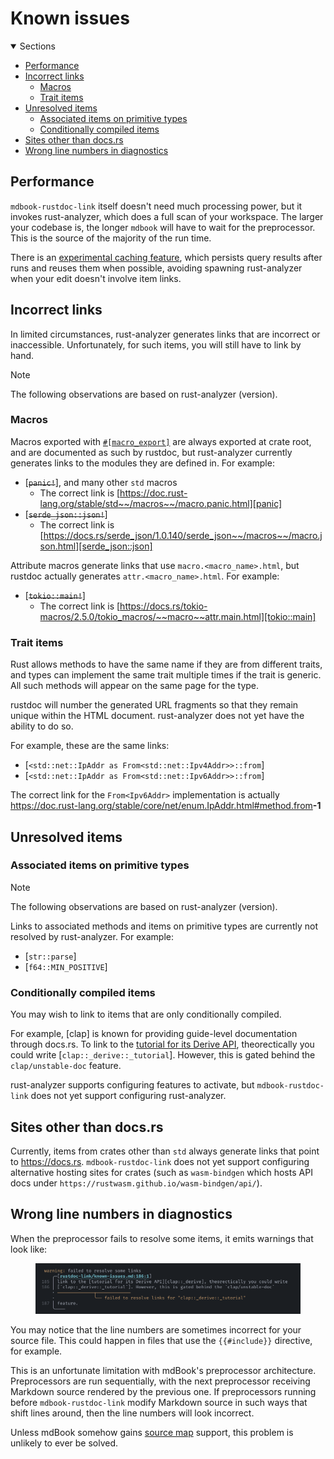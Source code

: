 # Known issues

<details class="toc" open>
  <summary>Sections</summary>

- [Performance](#performance)
- [Incorrect links](#incorrect-links)
  - [Macros](#macros)
  - [Trait items](#trait-items)
- [Unresolved items](#unresolved-items)
  - [Associated items on primitive types](#associated-items-on-primitive-types)
  - [Conditionally compiled items](#conditionally-compiled-items)
- [Sites other than docs.rs](#sites-other-than-docsrs)
- [Wrong line numbers in diagnostics](#wrong-line-numbers-in-diagnostics)

</details>

## Performance

`mdbook-rustdoc-link` itself doesn't need much processing power, but it invokes
rust-analyzer, which does a full scan of your workspace. The larger your codebase is,
the longer `mdbook` will have to wait for the preprocessor. This is the source of the
majority of the run time.

There is an [experimental caching feature](caching.md#enabling-caching), which persists
query results after runs and reuses them when possible, avoiding spawning rust-analyzer
when your edit doesn't involve item links.

## Incorrect links

In limited circumstances, rust-analyzer generates links that are incorrect or
inaccessible. Unfortunately, for such items, you will still have to link by hand.

> [!NOTE]
>
> The following observations are based on rust-analyzer
> <ra-version>(version)</ra-version>.

### Macros

Macros exported with [`#[macro_export]`][macro_export] are always exported at crate
root, and are documented as such by rustdoc, but rust-analyzer currently generates links
to the modules they are defined in. For example:

- [~~`panic!`~~], and many other `std` macros
  - The correct link is
    [https://doc.rust-lang.org/stable/std~~/macros~~/macro.panic.html][panic]
- [~~`serde_json::json!`~~]
  - The correct link is
    [https://docs.rs/serde_json/1.0.140/serde_json~~/macros~~/macro.json.html][serde_json::json]

Attribute macros generate links that use `macro.<macro_name>.html`, but rustdoc actually
generates `attr.<macro_name>.html`. For example:

- [~~`tokio::main!`~~]
  - The correct link is
    [https://docs.rs/tokio-macros/2.5.0/tokio_macros/~~macro~~attr.main.html][tokio::main]

### Trait items

Rust allows methods to have the same name if they are from different traits, and types
can implement the same trait multiple times if the trait is generic. All such methods
will appear on the same page for the type.

rustdoc will number the generated URL fragments so that they remain unique within the
HTML document. rust-analyzer does not yet have the ability to do so.

For example, these are the same links:

- [`<std::net::IpAddr as From<std::net::Ipv4Addr>>::from`]
- [`<std::net::IpAddr as From<std::net::Ipv6Addr>>::from`]

The correct link for the `From<Ipv6Addr>` implementation is actually
<a href="https://doc.rust-lang.org/stable/core/net/enum.IpAddr.html#method.from-1">
https://doc.rust-lang.org/stable/core/net/enum.IpAddr.html#method.from<strong>-1</strong>
</a>

## Unresolved items

### Associated items on primitive types

> [!NOTE]
>
> The following observations are based on rust-analyzer
> <ra-version>(version)</ra-version>.

Links to associated methods and items on primitive types are currently not resolved by
rust-analyzer. For example:

- \[`str::parse`]
- \[`f64::MIN_POSITIVE`]

### Conditionally compiled items

You may wish to link to items that are only conditionally compiled.

For example, [clap] is known for providing guide-level documentation through docs.rs. To
link to the [tutorial for its Derive API][clap::_derive], theorectically you could write
\[`clap::_derive::_tutorial`]. However, this is gated behind the `clap/unstable-doc`
feature.

rust-analyzer supports configuring features to activate, but `mdbook-rustdoc-link` does
not yet support configuring rust-analyzer.

## Sites other than docs.rs

Currently, items from crates other than `std` always generate links that point to
<https://docs.rs>. `mdbook-rustdoc-link` does not yet support configuring alternative
hosting sites for crates (such as `wasm-bindgen` which hosts API docs under
`https://rustwasm.github.io/wasm-bindgen/api/`).

## Wrong line numbers in diagnostics

When the preprocessor fails to resolve some items, it emits warnings that look like:

<figure>

![warning emitted that has the wrong line numbers](media/error-reporting-wrong-line.png)

</figure>

You may notice that the line numbers are sometimes incorrect for your source file. This
could happen in files that use the `{{#include}}` directive, for example.

This is an unfortunate limitation with mdBook's preprocessor architecture. Preprocessors
are run sequentially, with the next preprocessor receiving Markdown source rendered by
the previous one. If preprocessors running before `mdbook-rustdoc-link` modify Markdown
source in such ways that shift lines around, then the line numbers will look incorrect.

Unless mdBook somehow gains [source map][sourcemap] support, this problem is unlikely to
ever be solved.

<!-- prettier-ignore-start -->

[macro_export]: https://doc.rust-lang.org/stable/reference/macros-by-example.html#path-based-scope
[panic]: https://doc.rust-lang.org/stable/std/macro.panic.html
[serde_json::json]: https://docs.rs/serde_json/1.0.140/serde_json/macro.json.html
[tokio::main]: https://docs.rs/tokio-macros/2.5.0/tokio_macros/attr.main.html
[IpV6Addr]: https://doc.rust-lang.org/stable/core/net/enum.IpAddr.html#method.from-1
[clap::_derive]: https://docs.rs/clap/4.5.32/clap/_derive/_tutorial/index.html
[sourcemap]: https://developer.mozilla.org/en-US/docs/Glossary/Source_map

<!-- prettier-ignore-end -->
